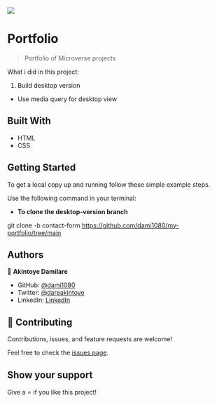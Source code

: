![](https://img.shields.io/badge/Microverse-blueviolet)

# Portfolio

> Portfolio of Microverse projects



What i did  in this project:

1. Build desktop version

* Use media query for desktop view


## Built With

- HTML
- CSS


## Getting Started

To get a local copy up and running follow these simple example steps.

Use the following command in your terminal:

* **To clone the desktop-version branch**

git clone -b contact-form https://github.com/dami1080/my-portfolio/tree/main

## Authors

👤 **Akintoye Damilare**

- GitHub: [@dami1080](https://github.com/dami1080)
- Twitter: [@dareakintoye](https://twitter.com/DareAkintoye)
- LinkedIn: [LinkedIn](https://www.linkedin.com/in/damilare-akintoyee-7b2248174/)


## 🤝 Contributing

Contributions, issues, and feature requests are welcome!

Feel free to check the [issues page](https://github.com/dami1080/my-portfolio/issues).

## Show your support

Give a ⭐️ if you like this project!
